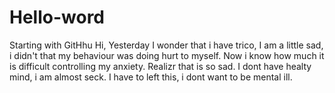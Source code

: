 # Hello-word
Starting with GitHhu
Hi, Yesterday I wonder that i have trico, I am a little sad, i didn't that my behaviour was doing hurt to myself. Now i know how much it is difficult controlling my anxiety. Realizr that is so sad. I dont have healty mind, i am almost seck. I have to left this, i dont want to be  mental ill. 
